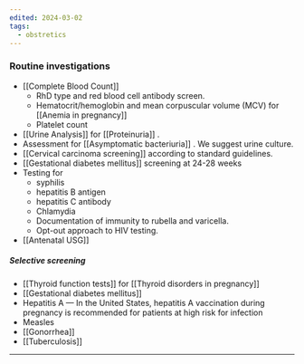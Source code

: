 ```yaml
---
edited: 2024-03-02
tags:
  - obstretics
---
```

### Routine investigations
- [[Complete Blood Count]] 
	- RhD type and red blood cell antibody screen.
	- Hematocrit/hemoglobin and mean corpuscular volume (MCV) for [[Anemia in pregnancy]] 
	- Platelet count
- [[Urine Analysis]] for [[Proteinuria]] .
- Assessment for [[Asymptomatic bacteriuria]] . We suggest urine culture.
- [[Cervical carcinoma screening]] according to standard guidelines.
- [[Gestational diabetes mellitus]] screening at 24-28 weeks 
- Testing for 
	- syphilis
	- hepatitis B antigen
	- hepatitis C antibody
	- Chlamydia
	- Documentation of immunity to rubella and varicella.
	- Opt-out approach to HIV testing.
- [[Antenatal USG]] 
##### Selective screening
- [[Thyroid function tests]] for [[Thyroid disorders in pregnancy]] 
- [[Gestational diabetes mellitus]] 
- Hepatitis A — In the United States, hepatitis A vaccination during pregnancy is recommended for patients at high risk for infection
- Measles
- [[Gonorrhea]] 
- [[Tuberculosis]] 

---
